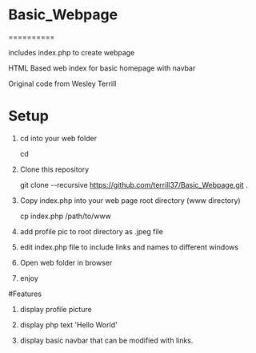 # Basic_Webpage
==========

includes index.php to create webpage

HTML Based web index for basic homepage with navbar

Original code from Wesley Terrill

# Setup

1. cd into your web folder
    
    cd <my-path>

1. Clone this repository

    git clone --recursive https://github.com/terrill37/Basic_Webpage.git .

1. Copy index.php into your web page root directory (www directory)

    cp index.php /path/to/www

1. add profile pic to root directory as .jpeg file

1. edit index.php file to include links and names to different windows

1. Open web folder in browser

1. enjoy

#Features

1. display profile picture

1. display php text 'Hello World'

1. display basic navbar that can be modified with links.

